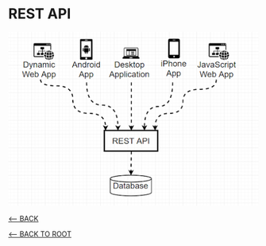 # REST API

![RestApi](../../docs/img/RestApi.png)

[<-- BACK](../README.md)

[<-- BACK TO ROOT](../../../README.md)